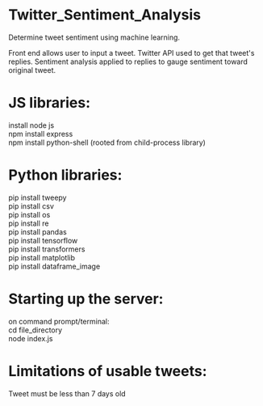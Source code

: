 # Twitter_Sentiment_Analysis
Determine tweet sentiment using machine learning.

Front end allows user to input a tweet.
Twitter API used to get that tweet's replies.
Sentiment analysis applied to replies to gauge sentiment toward original tweet.

# JS libraries:
install node js <br>
npm install express <br>
npm install python-shell (rooted from child-process library) <br>

# Python libraries:
pip install tweepy <br>
pip install csv <br>
pip install os <br>
pip install re <br>
pip install pandas <br>
pip install tensorflow <br>
pip install transformers <br>
pip install matplotlib <br>
pip install dataframe_image <br>


# Starting up the server:
on command prompt/terminal: <br>
cd file_directory <br>
node index.js <br>

# Limitations of usable tweets:
Tweet must be less than 7 days old
